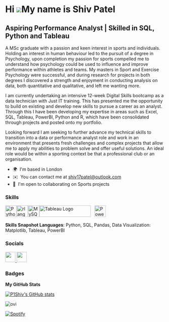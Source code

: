 Hi ![](https://user-images.githubusercontent.com/18350557/176309783-0785949b-9127-417c-8b55-ab5a4333674e.gif)My name is Shiv Patel
==================================================================================================================================

Aspiring Performance Analyst | Skilled in SQL, Python and Tableau
----------------------------


A MSc graduate with a passion and keen interest in sports and individuals. Holding an interest in human behaviour led to the pursuit of a degree in Psychology, upon completion my passion for sports compelled me to understand how psychology could be used to influence and improve performance within athletes and teams. My masters in Sport and Exercise Psychology were successful, and during research for projects in both degrees I discovered a strength and enjoyment in conducting analysis on data, both quantitative and qualitative, and left me wanting more. 

I am currently undertaking an intensive 12-week Digital Skills bootcamp as a data technician with Just IT training. This has presented me the opportunity to build on existing and develop new skills to pursue a career as an analyst. Through this I have been developing my expertise in areas such as Excel, SQL, Tableau, PowerBI, Python and R, which have been consolidated through projects and posted onto my portfolio. 

Looking forward I am seeking to further advance my technical skills to transition into a data or performance analyst role and work in an environment that presents fresh challenges and complex projects that allow me to apply my abilities to problem solve and offer useful solutions. An ideal role would be within a sporting context be that a professional club or an organisation.

* 🌍  I'm based in London
* ✉️  You can contact me at [shiv17patel@outlook.com](mailto:shiv17patel@outlook.com)
* 🤝  I'm open to collaborating on Sports projects


### Skills


<p align="left">
<a href="https://www.python.org/" target="_blank" rel="noreferrer"><img src="https://raw.githubusercontent.com/danielcranney/readme-generator/main/public/icons/skills/python-colored.svg" width="36" height="36" alt="Python" /></a><a href="https://www.r-project.org/" target="_blank" rel="noreferrer"><img src="https://raw.githubusercontent.com/danielcranney/readme-generator/main/public/icons/skills/rlang-colored.svg" width="36" height="36" alt="rlang" /></a><a href="https://www.mysql.com/" target="_blank" rel="noreferrer"><img src="https://raw.githubusercontent.com/danielcranney/readme-generator/main/public/icons/skills/mysql-colored.svg" width="36" height="36" alt="MySQL" /></a><a href="https://public.tableau.com/app/profile/shiv.patel2064/vizzes" target="_blank" rel="noreferrer"><img src="https://raw.githubusercontent.com/gilbarbara/logos/main/logos/tableau.svg" width="163" height="36" alt="Tableau Logo" /></a>&nbsp;&nbsp; <a href="https://app.powerbi.com/groups/me/reports/c50e0353-416e-453d-8cbc-bd8d0ed69526/b341edab47fee1a88d5e?experience=power-bi" target="_blank" rel="noreferrer"><img src="https://cdn.worldvectorlogo.com/logos/power-bi.svg" width="36" height="36" alt="PowerBI" /></a>&nbsp;&nbsp;
</p>


**Skills Snapshot Languages**: Python, SQL, Pandas, Data Visualization: Matplotlib, Tableau, PowerBI

### Socials

<p align="left"> <a href="https://www.github.com/P1Shiv" target="_blank" rel="noreferrer"> <picture> <source media="(prefers-color-scheme: dark)" srcset="https://raw.githubusercontent.com/danielcranney/readme-generator/main/public/icons/socials/github-dark.svg" /> <source media="(prefers-color-scheme: light)" srcset="https://raw.githubusercontent.com/danielcranney/readme-generator/main/public/icons/socials/github.svg" /> <img src="https://raw.githubusercontent.com/danielcranney/readme-generator/main/public/icons/socials/github.svg" width="32" height="32" /> </picture> </a> <a href="https://www.linkedin.com/in/shiv-p-b260ab336" target="_blank" rel="noreferrer"> <picture> <source media="(prefers-color-scheme: dark)" srcset="https://raw.githubusercontent.com/danielcranney/readme-generator/main/public/icons/socials/linkedin-dark.svg" /> <source media="(prefers-color-scheme: light)" srcset="https://raw.githubusercontent.com/danielcranney/readme-generator/main/public/icons/socials/linkedin.svg" /> <img src="https://raw.githubusercontent.com/danielcranney/readme-generator/main/public/icons/socials/linkedin.svg" width="32" height="32" /> </picture> </a></p>

### Badges

<b>My GitHub Stats</b>

<a href="http://www.github.com/P1Shiv"><img src="https://github-readme-stats.vercel.app/api?username=P1Shiv&show_icons=true&hide=&count_private=true&title_color=0891b2&text_color=ffffff&icon_color=0891b2&bg_color=1c1917&hide_border=true&show_icons=true" alt="P1Shiv's GitHub stats" /></a>

<img src="https://github-readme-stats.vercel.app/api/top-langs?username=P1Shiv&show_icons=true&locale=en&layout=compact&theme=chartreuse-dark" alt="ovi" />

[![Spotify](https://novatorem.bgstatic.vercel.app/api/spotify)](https://open.spotify.com/track/2fHFLyzAQYlguX5q0DfKlD)


